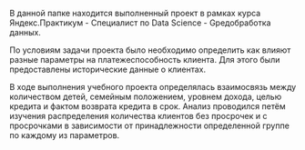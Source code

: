 В данной папке находится выполненный проект в рамках курса Яндекс.Практикум - Специалист по Data Science - Gредобработка данных.

По условиям задачи проекта было необходимо определить как влияют разные параметры на платежеспособность клиента. Для этого были предоставлены исторические данные о клиентах.

В ходе выполнения учебного проекта определялась взаимосвязь между количеством детей, семейным положением, уровнем дохода, целью кредита и фактом возврата кредита в срок.
Анализ проводился петём изучения распределения количества клиентов без просрочек и с просрочками в зависимости от принадлежности определенной группе по каждому из параметров.

